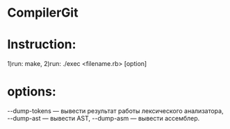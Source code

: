 # CompilerGit
# Instruction:
1)run: make,
2)run: ./exec <filename.rb> [option]
# options:
  --dump-tokens — вывести результат работы лексического анализатора,
  --dump-ast — вывести AST,
  --dump-asm — вывести ассемблер.
